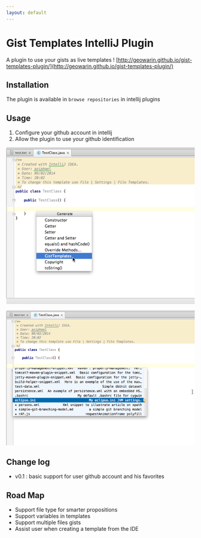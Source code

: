 ```yaml
---
layout: default
---
```


# Gist Templates IntelliJ Plugin

A plugin to use your gists as live templates !
[http://geowarin.github.io/gist-templates-plugin/](http://geowarin.github.io/gist-templates-plugin/)

## Installation

The plugin is available in `browse repositories` in intellij plugins

## Usage

1. Configure your github account in intellij
2. Allow the plugin to use your github identification


![image](images/generate.png)


![image](images/templates.png)

## Change log


* v0.1 : basic support for user github account and his favorites


## Road Map

* Support file type for smarter propositions
* Support variables in templates
* Support multiple files gists
* Assist user when creating a template from the IDE